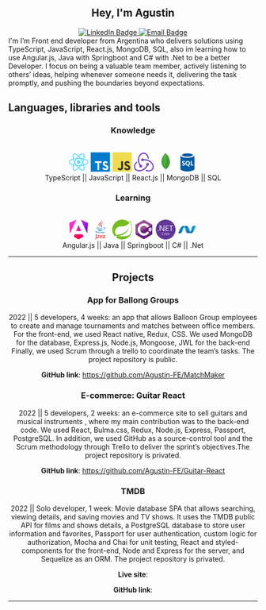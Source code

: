 <div align="center">

<h2>Hey, I'm Agustin </h2>

<div id="header" align="center">


<div id="badges">
<a href="https://www.linkedin.com/in/a-f-e/">
<img src="https://img.shields.io/badge/LinkedIn-blue?style=for-the-badge&logo=linkedin&logoColor=white" alt="LinkedIn Badge"/>
</a>
<a href="mailto:agustinporta2000@gmail.com">
<img src="https://img.shields.io/badge/email-red?logo=gmail&logoColor=white&style=for-the-badge" alt="Email Badge"/>
</a>
</div>
</div>


<div align="left">
I'm I’m Front end developer from Argentina who delivers solutions using TypeScript, JavaScript, React.js, MongoDB, SQL, also im learning how to use Angular.js, Java with Springboot and C# with .Net to be a better Developer. I focus on being a valuable team member, actively listening to others’ ideas, helping whenever someone needs it, delivering the task promptly, and pushing the boundaries beyond expectations.

<br>
</div>

</div>

<h2>Languages, libraries and tools</h2>
<div align="center">
<h3> Knowledge </h3>
<br>
<img src="https://github.com/devicons/devicon/blob/master/icons/react/react-original.svg" title="React" alt="React" width="40" height="40"/>


<img src="https://github.com/devicons/devicon/blob/master/icons/typescript/typescript-original.svg" title="Typecript" alt="TypeScript" width="40" height="40"/>

<img src="https://github.com/devicons/devicon/blob/master/icons/javascript/javascript-original.svg" title="JavaScript" alt="JavaScript" width="40" height="40"/>

<img src="https://github.com/devicons/devicon/blob/master/icons/redux/redux-original.svg" title="Redux" alt="Redux" width="40" height="40"/>

<img src="https://github.com/devicons/devicon/blob/master/icons/mongodb/mongodb-original.svg" title="MongoDB" alt="MongoDB" width="40" height="40"/>

<img src="https://github.com/devicons/devicon/blob/master/icons/azuresqldatabase/azuresqldatabase-plain.svg" title="SQL" alt="SQL" width="40" height="40"/>

<div align="center">
TypeScript || JavaScript || React.js || MongoDB || SQL
</div>

<h3> Learning </h3>
<br>
<img src="https://github.com/devicons/devicon/blob/master/icons/angular/angular-original.svg" title="Java" alt="Java" width="40" height="40"/>

<img src="https://github.com/devicons/devicon/blob/master/icons/java/java-original-wordmark.svg" title="Java" alt="Java" width="40" height="40"/>

<img src="https://github.com/devicons/devicon/blob/master/icons/spring/spring-original.svg" title="Springboot" alt="Springboot" width="40" height="40"/>

<img src="https://github.com/devicons/devicon/blob/master/icons/csharp/csharp-original.svg" title="Csharp" alt="Csharp" width="40" height="40"/>

<img src="https://github.com/devicons/devicon/blob/master/icons/dotnetcore/dotnetcore-original.svg" title="Dotnetcore" alt="Dotnetcore" width="40" height="40"/>

<img src="https://github.com/devicons/devicon/blob/master/icons/dot-net/dot-net-original.svg" title="Dotnet" alt="Dotnet" width="40" height="40"/>

<div align="center">
Angular.js || Java || Springboot || C# || .Net
</div>

---

<h2>Projects</h2>
<h3> App for Ballong Groups </h3>
2022 || 5 developers, 4 weeks: an app that allows Balloon Group employees to create and manage tournaments and matches between office members. For the front-end, we used React native, Redux, CSS. We used MongoDB for the database, Express.js, Node.js, Mongoose, JWL for the back-end
Finally, we used Scrum through a trello to coordinate the team’s tasks. The project repository is public.

**GitHub link**: https://github.com/Agustin-FE/MatchMaker

<h3> E-commerce: Guitar React </h3>
2022 || 5 developers, 2 weeks: an e-commerce site to sell guitars and musical instruments , where my main contribution was to the back-end code. We used React, Bulma.css, Redux, Node.js, Express, Passport, PostgreSQL. In addition, we used GitHub as a source-control tool and the Scrum methodology through Trello to deliver the sprint’s objectives.The project repository is privated.

**GitHub link**: https://github.com/Agustin-FE/Guitar-React

<h3> TMDB</h3>
2022 || Solo developer, 1 week: Movie database SPA that allows searching, viewing details, and saving movies and TV shows. It uses the TMDB public API for films and shows details, a PostgreSQL database to store user information and favorites, Passport for user authentication, custom logic for authorization, Mocha and Chai for unit testing, React and styled-components for the front-end, Node and Express for the server, and Sequelize as an ORM. The project repository is privated.

**Live site**: 

**GitHub link**: 

---


